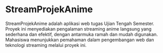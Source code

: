 # StreamProjekAnime

StreamProjekAnime adalah aplikasi web tugas Ujian Tengah Semester. Proyek ini menyediakan pengalaman streaming anime langsung yang sederhana dan efektif, dengan antarmuka ramah dan mudah digunakan. Mahasiswa menunjukkan pemahaman dalam pengembangan web dan teknologi streaming melalui proyek ini.
